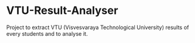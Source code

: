 # VTU-Result-Analyser
Project to extract VTU (Visvesvaraya Technological University) results of every students and to analyse it.
